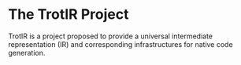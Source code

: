 # The TrotIR Project

TrotIR is a project proposed to provide a universal intermediate representation
(IR) and corresponding infrastructures for native code generation.
